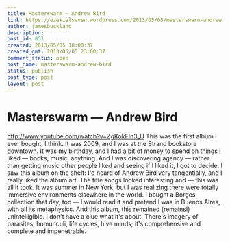 ```yaml
---
title: Masterswarm — Andrew Bird
link: https://ezekielseven.wordpress.com/2013/05/05/masterswarm-andrew-bird/
author: jamesbuckland
description: 
post_id: 831
created: 2013/05/05 18:00:37
created_gmt: 2013/05/05 23:00:37
comment_status: open
post_name: masterswarm-andrew-bird
status: publish
post_type: post
layout: post
---
```


# Masterswarm — Andrew Bird

http://www.youtube.com/watch?v=ZgKokFIn3_U This was the first album I ever bought, I think. It was 2009, and I was at the Strand bookstore downtown. It was my birthday, and I had a bit of money to spend on things I liked — books, music, anything. And I was discovering agency — rather than getting music other people liked and seeing if I liked it, I got to decide. I saw this album on the shelf: I'd heard of Andrew Bird very tangentially, and I really liked the album art. The title songs looked interesting and — this was all it took. It was summer in New York, but I was realizing there were totally immersive environments elsewhere in the world. I bought a Borges collection that day, too — I would read it and pretend I was in Buenos Aires, with all its metaphysics. And this album, this remained (remains!) unintelligible. I don't have a clue what it's about. There's imagery of parasites, homunculi, life cycles, hive minds; it's comprehensive and complete and impenetrable.